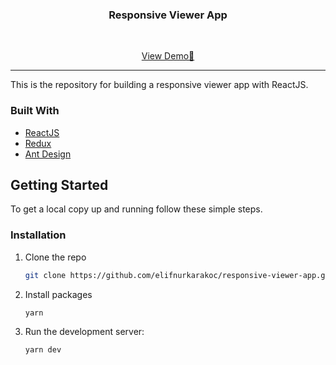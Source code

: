 <p align="center">
    <h3 align="center">Responsive Viewer App</h3>
    <br />
        <p align="center">
        <a href="">View Demo🚀</a>
    </p>
</p>

<hr>

This is the repository for building a responsive viewer app with ReactJS.

### Built With

- [ReactJS](https://reactjs.org/)
- [Redux](https://redux.js.org/)
- [Ant Design](https://ant.design/)

<!-- GETTING STARTED -->

## Getting Started

To get a local copy up and running follow these simple steps.

### Installation

1. Clone the repo
   ```sh
   git clone https://github.com/elifnurkarakoc/responsive-viewer-app.git
   ```
2. Install packages
   ```sh
   yarn
   ```
3. Run the development server:

   ```bash
   yarn dev
   ```
